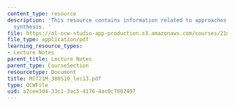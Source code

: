 ```yaml
---
content_type: resource
description: 'This resource contains information related to approaches: non-standard
  synthesis. '
file: https://ol-ocw-studio-app-production.s3.amazonaws.com/courses/21m-380-music-and-technology-algorithmic-and-generative-music-spring-2010/a2cee3d433c13ac541764ac0c7802497_MIT21M_380S10_lec13.pdf
file_type: application/pdf
learning_resource_types:
- Lecture Notes
parent_title: Lecture Notes
parent_type: CourseSection
resourcetype: Document
title: MIT21M_380S10_lec13.pdf
type: OCWFile
uid: a2cee3d4-33c1-3ac5-4176-4ac0c7802497
---
```

